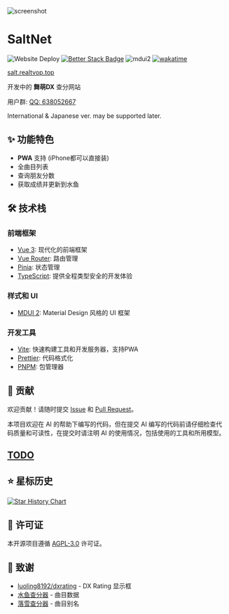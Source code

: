 <img alt="screenshot" src="https://github.com/user-attachments/assets/f7823159-87af-4630-8f27-bd0a0affc8f2" />

# SaltNet

<img src="https://deploy-badge.vercel.app/?url=http%3A%2F%2Fsalt.realtvop.top&logo=vercel&name=vercel" alt="Website Deploy"></img>
[![Better Stack Badge](https://uptime.betterstack.com/status-badges/v1/monitor/20f6g.svg)](https://status.realtvop.top/)
![mdui2](https://img.shields.io/badge/MDUI-2-blue)
[![wakatime](https://wakatime.com/badge/github/realtvop/SaltNet.svg)](https://wakatime.com/badge/github/realtvop/SaltNet)

[salt.realtvop.top](https://salt.realtvop.top)

开发中的 **舞萌DX** 查分网站

用户群: [QQ: 638052667](https://qm.qq.com/q/mwhqbv7FpQ)

International & Japanese ver. may be supported later.

## ✨ 功能特色

- **PWA** 支持 (iPhone都可以直接装)
- 全曲目列表
- 查询朋友分数
- 获取成绩并更新到水鱼

## 🛠️ 技术栈

### 前端框架

- [Vue 3](https://vuejs.org/): 现代化的前端框架
- [Vue Router](https://router.vuejs.org/): 路由管理
- [Pinia](https://pinia.vuejs.org/): 状态管理
- [TypeScript](https://www.typescriptlang.org/): 提供全程类型安全的开发体验

### 样式和 UI

- [MDUI 2](https://mdui.org/): Material Design 风格的 UI 框架

### 开发工具

- [Vite](https://vitejs.dev/): 快速构建工具和开发服务器，支持PWA
- [Prettier](https://prettier.io/): 代码格式化
- [PNPM](https://pnpm.io/): 包管理器

## 🤝 贡献

欢迎贡献！请随时提交 [Issue](https://github.com/realtvop/SaltNet/issues) 和 [Pull Request](https://github.com/realtvop/SaltNet/pulls)。

本项目欢迎在 AI 的帮助下编写的代码，但在提交 AI 编写的代码前请仔细检查代码质量和可读性，在提交时请注明 AI 的使用情况，包括使用的工具和所用模型。

## [TODO](todo.md)

## ⭐ 星标历史

<a href="https://www.star-history.com/#realtvop/saltnet&Date">
 <picture>
   <source media="(prefers-color-scheme: dark)" srcset="https://api.star-history.com/svg?repos=realtvop/saltnet&type=Date&theme=dark" />
   <source media="(prefers-color-scheme: light)" srcset="https://api.star-history.com/svg?repos=realtvop/saltnet&type=Date" />
   <img alt="Star History Chart" src="https://api.star-history.com/svg?repos=realtvop/saltnet&type=Date" />
 </picture>
</a>

## 📜 许可证

本开源项目遵循 [AGPL-3.0](https://www.gnu.org/licenses/agpl-3.0.en.html) 许可证。

## 🙏 致谢

- [luoling8192/dxrating](https://github.com/luoling8192/dxrating) - DX Rating 显示框
- [水鱼查分器](https://www.diving-fish.com/maimaidx/prober/) - 曲目数据
- [落雪查分器](https://maimai.lxns.net/) - 曲目别名
